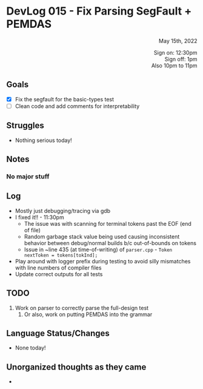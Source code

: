 # DevLog 015 - Fix Parsing SegFault + PEMDAS
<div align="right">
May 15th, 2022

Sign on: 12:30pm\
Sign off: 1pm\
Also 10pm to 11pm
</div>

## Goals
- [x] Fix the segfault for the basic-types test
- [ ] Clean code and add comments for interpretability

## Struggles
- Nothing serious today!

## Notes
### No major stuff

## Log
- Mostly just debugging/tracing via gdb
- I fixed it!! - 11:30pm
  - The issue was with scanning for terminal tokens past the EOF (end of file)
  - Random garbage stack value being used causing inconsistent behavior between debug/normal builds b/c out-of-bounds on tokens
  - Issue in ~line 435 (at time-of-writing) of `parser.cpp` - `Token nextToken = tokens[tokInd];`
- Play around with logger prefix during testing to avoid silly mismatches with line numbers of compiler files
- Update correct outputs for all tests

## TODO
1. Work on parser to correctly parse the full-design test
   1. Or also, work on putting PEMDAS into the grammar

## Language Status/Changes
- None today!

## Unorganized thoughts as they came
- 